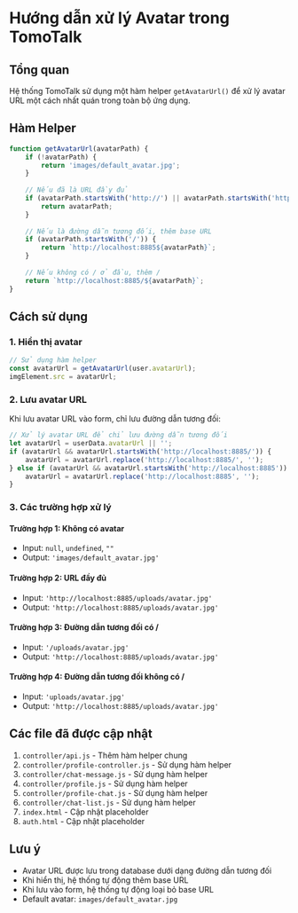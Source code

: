 # Hướng dẫn xử lý Avatar trong TomoTalk

## Tổng quan

Hệ thống TomoTalk sử dụng một hàm helper `getAvatarUrl()` để xử lý avatar URL một cách nhất quán trong toàn bộ ứng dụng.

## Hàm Helper

```javascript
function getAvatarUrl(avatarPath) {
    if (!avatarPath) {
        return 'images/default_avatar.jpg';
    }
    
    // Nếu đã là URL đầy đủ
    if (avatarPath.startsWith('http://') || avatarPath.startsWith('https://')) {
        return avatarPath;
    }
    
    // Nếu là đường dẫn tương đối, thêm base URL
    if (avatarPath.startsWith('/')) {
        return `http://localhost:8885${avatarPath}`;
    }
    
    // Nếu không có / ở đầu, thêm /
    return `http://localhost:8885/${avatarPath}`;
}
```

## Cách sử dụng

### 1. Hiển thị avatar
```javascript
// Sử dụng hàm helper
const avatarUrl = getAvatarUrl(user.avatarUrl);
imgElement.src = avatarUrl;
```

### 2. Lưu avatar URL
Khi lưu avatar URL vào form, chỉ lưu đường dẫn tương đối:
```javascript
// Xử lý avatar URL để chỉ lưu đường dẫn tương đối
let avatarUrl = userData.avatarUrl || '';
if (avatarUrl && avatarUrl.startsWith('http://localhost:8885/')) {
    avatarUrl = avatarUrl.replace('http://localhost:8885/', '');
} else if (avatarUrl && avatarUrl.startsWith('http://localhost:8885')) {
    avatarUrl = avatarUrl.replace('http://localhost:8885', '');
}
```

### 3. Các trường hợp xử lý

#### Trường hợp 1: Không có avatar
- Input: `null`, `undefined`, `""`
- Output: `'images/default_avatar.jpg'`

#### Trường hợp 2: URL đầy đủ
- Input: `'http://localhost:8885/uploads/avatar.jpg'`
- Output: `'http://localhost:8885/uploads/avatar.jpg'`

#### Trường hợp 3: Đường dẫn tương đối có /
- Input: `'/uploads/avatar.jpg'`
- Output: `'http://localhost:8885/uploads/avatar.jpg'`

#### Trường hợp 4: Đường dẫn tương đối không có /
- Input: `'uploads/avatar.jpg'`
- Output: `'http://localhost:8885/uploads/avatar.jpg'`

## Các file đã được cập nhật

1. `controller/api.js` - Thêm hàm helper chung
2. `controller/profile-controller.js` - Sử dụng hàm helper
3. `controller/chat-message.js` - Sử dụng hàm helper
4. `controller/profile.js` - Sử dụng hàm helper
5. `controller/profile-chat.js` - Sử dụng hàm helper
6. `controller/chat-list.js` - Sử dụng hàm helper
7. `index.html` - Cập nhật placeholder
8. `auth.html` - Cập nhật placeholder

## Lưu ý

- Avatar URL được lưu trong database dưới dạng đường dẫn tương đối
- Khi hiển thị, hệ thống tự động thêm base URL
- Khi lưu vào form, hệ thống tự động loại bỏ base URL
- Default avatar: `images/default_avatar.jpg` 